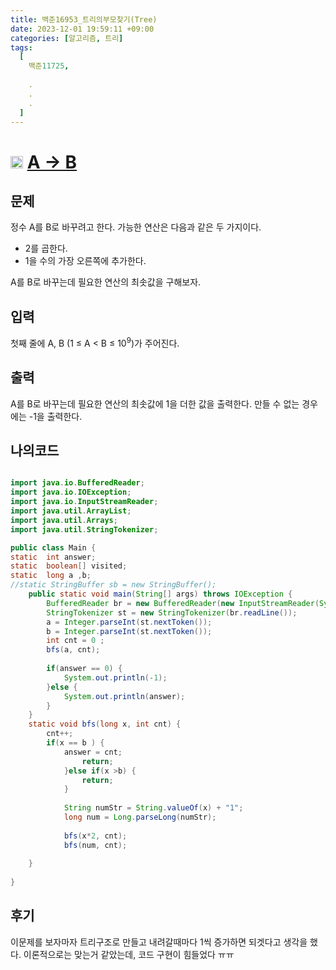 ```yaml
---
title: 백준16953_트리의부모찾기(Tree)
date: 2023-12-01 19:59:11 +09:00
categories: [알고리즘, 트리]
tags:
  [
    백준11725,
    
    .
    .
    .
  ]
---
```


# <img width="20px"  src="https://d2gd6pc034wcta.cloudfront.net/tier/9.svg" class="solvedac-tier"> [A → B](https://www.acmicpc.net/problem/16953) 



## 문제
<p>정수 A를 B로 바꾸려고 한다. 가능한 연산은 다음과 같은 두 가지이다.</p>

<ul>
	<li>2를 곱한다.</li>
	<li>1을 수의 가장 오른쪽에 추가한다. </li>
</ul>

<p>A를 B로 바꾸는데 필요한 연산의 최솟값을 구해보자.</p>

## 입력
<p>첫째 줄에 A, B (1 ≤ A < B ≤ 10<sup>9</sup>)가 주어진다.</p>

## 출력
<p>A를 B로 바꾸는데 필요한 연산의 최솟값에 1을 더한 값을 출력한다. 만들 수 없는 경우에는 -1을 출력한다.</p>

## 나의코드

```java

import java.io.BufferedReader;
import java.io.IOException;
import java.io.InputStreamReader;
import java.util.ArrayList;
import java.util.Arrays;
import java.util.StringTokenizer;

public class Main {
static	int answer;
static  boolean[] visited;
static  long a ,b;
//static StringBuffer sb = new StringBuffer();
	public static void main(String[] args) throws IOException {
		BufferedReader br = new BufferedReader(new InputStreamReader(System.in));
		StringTokenizer st = new StringTokenizer(br.readLine());
		a = Integer.parseInt(st.nextToken());
		b = Integer.parseInt(st.nextToken());
		int cnt = 0 ;
		bfs(a, cnt);
		
		if(answer == 0) {
			System.out.println(-1);
		}else {
			System.out.println(answer);
		}
	}
	static void bfs(long x, int cnt) {
		cnt++;
		if(x == b ) {
			answer = cnt;
				return;
			}else if(x >b) {
				return;
			}
			
			String numStr = String.valueOf(x) + "1";
			long num = Long.parseLong(numStr);
			
			bfs(x*2, cnt);
			bfs(num, cnt);
			
	}
	
}

```

## 후기
<p>이문제를 보자마자 트리구조로 만들고 내려갈때마다 1씩 증가하면 되겟다고 생각을 했다. 이론적으로는 맞는거 같았는데, 코드 구현이 힘들었다 ㅠㅠ</p>
